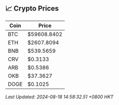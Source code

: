 ## 📈 Crypto Prices

| Coin | Price |
| ---- | ----- |
| BTC | $59608.8402 |
| ETH | $2607.8094 |
| BNB | $539.5659 |
| CRV | $0.3133 |
| ARB | $0.5386 |
| OKB | $37.3627 |
| DOGE | $0.1025 |

_Last Updated: 2024-08-18 14:58:32.51 +0800 HKT_